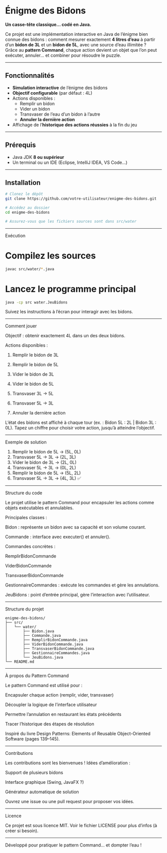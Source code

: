 # Énigme des Bidons

**Un casse-tête classique... codé en Java.**

Ce projet est une implémentation interactive en Java de l’énigme bien connue des bidons : comment mesurer exactement **4 litres d’eau** à partir d’un **bidon de 3L** et un **bidon de 5L**, avec une source d’eau illimitée ?  
Grâce au **pattern Command**, chaque action devient un objet que l’on peut exécuter, annuler… et combiner pour résoudre le puzzle.

---

## Fonctionnalités

- **Simulation interactive** de l’énigme des bidons
- **Objectif configurable** (par défaut : 4L)
- Actions disponibles :
  - Remplir un bidon
  - Vider un bidon
  - Transvaser de l’eau d’un bidon à l’autre
  - **Annuler la dernière action**
- Affichage de l’**historique des actions réussies** à la fin du jeu

---

## Prérequis

- Java JDK **8 ou supérieur**
- Un terminal ou un IDE (Eclipse, IntelliJ IDEA, VS Code…)

---

## Installation

```bash
# Clonez le dépôt
git clone https://github.com/votre-utilisateur/enigme-des-bidons.git

# Accédez au dossier
cd enigme-des-bidons

# Assurez-vous que les fichiers sources sont dans src/water
```

---

Exécution

# Compilez les sources
```bash
javac src/water/*.java
```

# Lancez le programme principal
```bash
java -cp src water.JeuBidons
```

Suivez les instructions à l’écran pour interagir avec les bidons.


---

Comment jouer

Objectif : obtenir exactement 4L dans un des deux bidons.

Actions disponibles :

1. Remplir le bidon de 3L


2. Remplir le bidon de 5L


3. Vider le bidon de 3L


4. Vider le bidon de 5L


5. Transvaser 3L → 5L


6. Transvaser 5L → 3L


7. Annuler la dernière action



L’état des bidons est affiché à chaque tour (ex. : Bidon 5L : 2L | Bidon 3L : 0L).
Tapez un chiffre pour choisir votre action, jusqu’à atteindre l’objectif.


---

Exemple de solution

1. Remplir le bidon de 5L        → (5L, 0L)
2. Transvaser 5L → 3L            → (2L, 3L)
3. Vider le bidon de 3L          → (2L, 0L)
4. Transvaser 5L → 3L            → (0L, 2L)
5. Remplir le bidon de 5L        → (5L, 2L)
6. Transvaser 5L → 3L            → (4L, 3L) ✅


---

Structure du code

Le projet utilise le pattern Command pour encapsuler les actions comme objets exécutables et annulables.

Principales classes :

Bidon : représente un bidon avec sa capacité et son volume courant.

Commande : interface avec executer() et annuler().

Commandes concrètes :

RemplirBidonCommande

ViderBidonCommande

TransvaserBidonCommande


GestionnaireCommandes : exécute les commandes et gère les annulations.

JeuBidons : point d’entrée principal, gère l’interaction avec l’utilisateur.



---

Structure du projet
```
enigme-des-bidons/
├── src/
│   └── water/
│       ├── Bidon.java
│       ├── Commande.java
│       ├── RemplirBidonCommande.java
│       ├── ViderBidonCommande.java
│       ├── TransvaserBidonCommande.java
│       ├── GestionnaireCommandes.java
│       └── JeuBidons.java
└── README.md
```

---

À propos du Pattern Command

Le pattern Command est utilisé pour :

Encapsuler chaque action (remplir, vider, transvaser)

Découpler la logique de l’interface utilisateur

Permettre l’annulation en restaurant les états précédents

Tracer l’historique des étapes de résolution


Inspiré du livre Design Patterns: Elements of Reusable Object-Oriented Software (pages 139–145).


---

Contributions

Les contributions sont les bienvenues !
Idées d’amélioration :

Support de plusieurs bidons

Interface graphique (Swing, JavaFX ?)

Générateur automatique de solution


Ouvrez une issue ou une pull request pour proposer vos idées.


---

Licence

Ce projet est sous licence MIT.
Voir le fichier LICENSE pour plus d’infos (à créer si besoin).


---

Développé pour pratiquer le pattern Command… et dompter l’eau !
